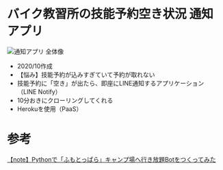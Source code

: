 # バイク教習所の技能予約空き状況 通知アプリ

![通知アプリ 全体像](https://user-images.githubusercontent.com/43127213/96544016-a713d080-12e0-11eb-934b-48c0dac0b508.png)
- 2020/10作成
- 【悩み】技能予約が込みすぎていて予約が取れない
- 技能予約に「空き」が出たら、即座にLINE通知するアプリケーション（LINE Notify）
- 10分おきにクローリングしてくれる
- Herokuを使用（PaaS）

# 参考
[【note】Pythonで「ふもとっぱら」キャンプ場へ行き放題Botをつくってみた](https://note.com/youhei0917/n/n1d7c88b1411f)
